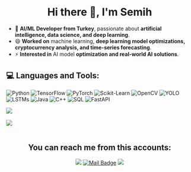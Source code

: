 <h1 align="center">Hi there 👋, I'm Semih</h1>

- 🔭 **AI/ML Developer from Turkey**, passionate about **artificial intelligence, data science, and deep learning**.  
- 😄 **Worked on** machine learning, **deep learning model optimizations, cryptocurrency analysis, and time-series forecasting**.  
- ⚡ **Interested in** AI model **optimization and real-world AI solutions**.  

## 💻 Languages and Tools:

![Python](https://img.shields.io/badge/python-3670A0?style=for-the-badge&logo=python&logoColor=ffdd54) 
![TensorFlow](https://img.shields.io/badge/TensorFlow-%23FF6F00.svg?style=for-the-badge&logo=TensorFlow&logoColor=white) 
![PyTorch](https://img.shields.io/badge/PyTorch-%23EE4C2C.svg?style=for-the-badge&logo=PyTorch&logoColor=white) 
![Scikit-Learn](https://img.shields.io/badge/scikit_learn-%23F7931E.svg?style=for-the-badge&logo=scikit-learn&logoColor=white) 
![OpenCV](https://img.shields.io/badge/OpenCV-%23black.svg?style=for-the-badge&logo=opencv&logoColor=white) 
![YOLO](https://img.shields.io/badge/YOLO-%23black.svg?style=for-the-badge&logo=yolo&logoColor=white) 
![LSTMs](https://img.shields.io/badge/LSTM-%23FFD43B.svg?style=for-the-badge&logo=lstm&logoColor=white) 
![Java](https://img.shields.io/badge/java-%23ED8B00.svg?style=for-the-badge&logo=openjdk&logoColor=white) 
![C++](https://img.shields.io/badge/C++-%2300599C.svg?style=for-the-badge&logo=c%2B%2B&logoColor=white) 
![SQL](https://img.shields.io/badge/SQL-%2300599C.svg?style=for-the-badge&logo=sql&logoColor=white) 
![FastAPI](https://img.shields.io/badge/FastAPI-%23009688.svg?style=for-the-badge&logo=fastapi&logoColor=white) 

![](https://github-readme-stats.vercel.app/api/top-langs/?username=semihengin&theme=gruvbox&hide_border=false&include_all_commits=false&count_private=false&layout=compact)<br/><br/>
![](https://github-readme-streak-stats.herokuapp.com/?user=semihengin&theme=radical&hide_border=false)<br/><br/>

<h2 align="center">You can reach me from this accounts:</h2>

<div align="center">

[![](https://img.shields.io/badge/linkedin-%230077B5.svg?&style=for-the-badge&logo=linkedin&logoColor=white)](https://www.linkedin.com/in/semihengin/)
[![Mail Badge](https://img.shields.io/badge/semihengin762@gmail.com-c14438?style=for-the-badge&logo=Gmail&logoColor=white&link=mailto:semihengin762@gmail.com)](mailto:semihengin762@gmail.com)
[![](https://img.shields.io/badge/Kaggle-%2301A5F5.svg?&style=for-the-badge&logo=kaggle&logoColor=white)](https://www.kaggle.com/semihengin)  

</div>

